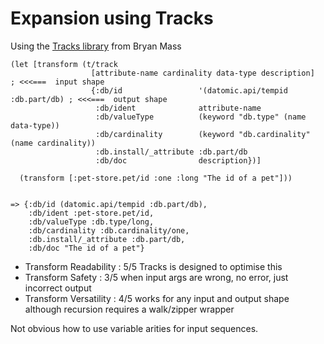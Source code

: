 # Expansion using Tracks

Using the [Tracks library](https://github.com/escherize/tracks) from Bryan Mass

```
(let [transform (t/track
                  [attribute-name cardinality data-type description]        ; <<<===  input shape
                  {:db/id                 '(datomic.api/tempid :db.part/db) ; <<<===  output shape
                   :db/ident              attribute-name
                   :db/valueType          (keyword "db.type" (name data-type))
                   :db/cardinality        (keyword "db.cardinality" (name cardinality))
                   :db.install/_attribute :db.part/db
                   :db/doc                description})]

  (transform [:pet-store.pet/id :one :long "The id of a pet"]))


=> {:db/id (datomic.api/tempid :db.part/db),
    :db/ident :pet-store.pet/id,
    :db/valueType :db.type/long,
    :db/cardinality :db.cardinality/one,
    :db.install/_attribute :db.part/db,
    :db/doc "The id of a pet"}
```

* Transform Readability : 5/5     Tracks is designed to optimise this
* Transform Safety :         3/5     when input args are wrong, no error, just incorrect output
* Transform Versatility :   4/5     works for any input and output shape although recursion requires a walk/zipper wrapper

Not obvious how to use variable arities for input sequences.

